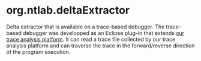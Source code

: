 org.ntlab.deltaExtractor
===============

Delta extractor that is available on a trace-based debugger. 
The trace-based debugger was developped as an Eclipse plug-in that extends [our trace analysis platform](https://github.com/nitta-lab/org.ntlab.traceAnalysisPlatform). 
It can read a trace file collected by our trace analysis platform and can traverse the trace in the forward/reverse direction of the program execution.
